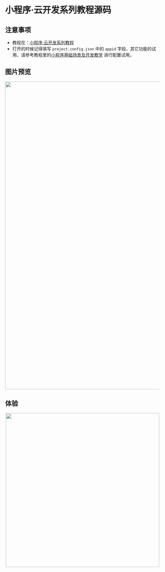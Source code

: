 # 小程序·云开发系列教程源码

## 注意事项
- 教程在：[小程序·云开发系列教程](https://github.com/TencentCloudBase/mp-book)
- 打开的时候记得填写 `project.config.json` 中的 `appid` 字段，其它功能的试用，请参考教程里的[小程序基础场景及开发教学](https://github.com/TencentCloudBase/mp-book/blob/master/basic-tutorial/%E5%B0%8F%E7%A8%8B%E5%BA%8F%E5%9F%BA%E7%A1%80%E5%9C%BA%E6%99%AF%E5%8F%8A%E5%BC%80%E5%8F%91%E6%95%99%E5%AD%A6.md) 进行配置试用。

## 图片预览

<p align="center">
    <img src="https://main.qcloudimg.com/raw/076879128bca9817c798568aa47759e8.png" width="1000px">
</p>

## 体验

<p align="center">
    <img src="https://ask.qcloudimg.com/draft/1011618/1rvk9ugc3n.png" width="500px">
</p>
